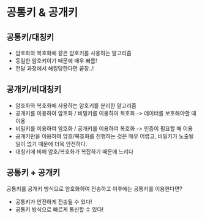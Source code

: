 # 공통키 & 공개키

## 공통키/대칭키

- 암호화와 복호화에 같은 암호키를 사용하는 알고리즘
- 동일한 암호키이기 때문에 매우 빠름!
- 전달 과정에서 해킹당한다면 끝장..!

## 공개키/비대칭키

- 암호화와 복호화에 사용하는 암호키를 분리한 알고리즘
- 공개키를 이용하여 암호화 / 비밀키를 이용하여 복호화 -> 데이터를 보호해야할 때 이용
- 비밀키를 이용하여 암호화 / 공개키를 이용하여 복호화 -> 인증이 필요할 때 이용
- 공개키만을 이용하여 암호/복호화를 진행하는 것은 매우 어렵고, 비밀키가 노출될 일이 없기 때문에 더욱 안전하다.
- 대칭키에 비해 암호/복호화가 복잡하기 때문에 느리다

## 공통키 + 공개키

공통키를 공개키 방식으로 암호화하여 전송하고 이후에는 공통키를 이용한다면?

- 공통키가 안전하게 전송될 수 있다!
- 공통키 방식으로 빠르게 통신할 수 있다!

